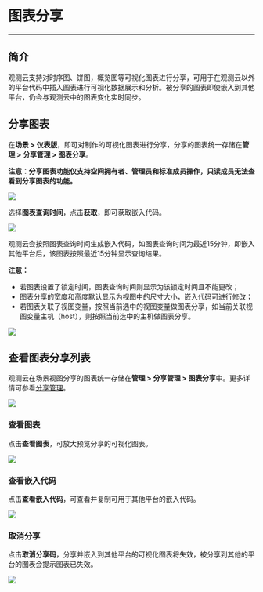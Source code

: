 # 图表分享
---

## 简介

观测云支持对时序图、饼图，概览图等可视化图表进行分享，可用于在观测云以外的平台代码中插入图表进行可视化数据展示和分析。被分享的图表即使嵌入到其他平台，仍会与观测云中的图表变化实时同步。
## 分享图表

在**场景 > 仪表版**，即可对制作的可视化图表进行分享，分享的图表统一存储在**管理 > 分享管理 > 图表分享**。

**注意：分享图表功能仅支持空间拥有者、管理员和标准成员操作，只读成员无法查看到分享图表的功能。**

![](../img/chart026.png)

选择**图表查询时间**，点击**获取**，即可获取嵌入代码。

![](../img/2.table_share_2.png)

观测云会按照图表查询时间生成嵌入代码，如图表查询时间为最近15分钟，即嵌入其他平台后，该图表按照最近15分钟显示查询结果。

**注意：**

- 若图表设置了锁定时间，图表查询时间则显示为该锁定时间且不能更改；
- 图表分享的宽度和高度默认显示为视图中的尺寸大小，嵌入代码可进行修改；
- 若图表关联了视图变量，按照当前选中的视图变量做图表分享，如当前关联视图变量主机（host），则按照当前选中的主机做图表分享。

![](../img/2.table_share_3.png)

## 查看图表分享列表

观测云在场景视图分享的图表统一存储在**管理 > 分享管理 > 图表分享**中。更多详情可参看[分享管理](../../management/share-management.md)。

![](../img/chart027.png)

### 查看图表
点击**查看图表**，可放大预览分享的可视化图表。

![](../img/2.table_share_5.png)

### 查看嵌入代码
点击**查看嵌入代码**，可查看并复制可用于其他平台的嵌入代码。

![](../img/2.table_share_6.png)

### 取消分享
点击**取消分享码**，分享并嵌入到其他平台的可视化图表将失效，被分享到其他的平台的图表会提示图表已失效。

![](../img/chart028.png)

